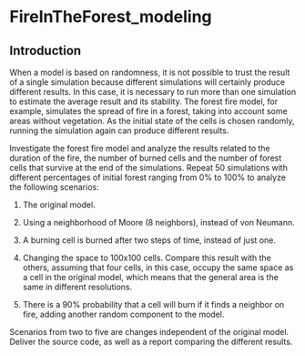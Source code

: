 # FireInTheForest_modeling

## Introduction
When a model is based on randomness, it is not possible to trust the result of a single simulation because different simulations will certainly produce different results. In this case, it is necessary to run more than one simulation to estimate the average result and its stability. The forest fire model, for example, simulates the spread of fire in a forest, taking into account some areas without vegetation. As the initial state of the cells is chosen randomly, running the simulation again can produce different results.

Investigate the forest fire model and analyze the results related to the duration of the fire, the number of burned cells and the number of forest cells that survive at the end of the simulations. Repeat 50 simulations with different percentages of initial forest ranging from 0% to 100% to analyze the following scenarios:

1) The original model.

2) Using a neighborhood of Moore (8 neighbors), instead of von Neumann.

3) A burning cell is burned after two steps of time, instead of just one.

4) Changing the space to 100x100 cells. Compare this result with the others, assuming that four cells, in this case, occupy the same space as a cell in the original model, which means that the general area is the same in different resolutions.

5) There is a 90% probability that a cell will burn if it finds a neighbor on fire, adding another random component to the model.

Scenarios from two to five are changes independent of the original model. Deliver the source code, as well as a report comparing the different results.
